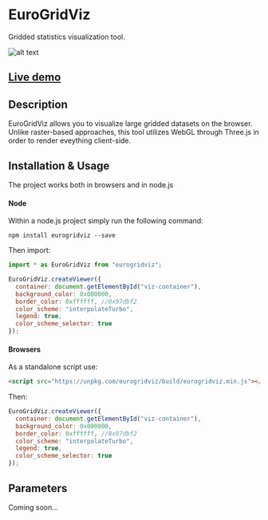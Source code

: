 # EuroGridViz

Gridded statistics visualization tool.

![alt text](https://raw.githubusercontent.com/eurostat/EuroGridViz/master/assets/images/preview.png "Eurostat population grid")

## [Live demo](https://eurostat.github.io/EuroGridViz/examples/basic/index.html)

## Description

EuroGridViz allows you to visualize large gridded datasets on the browser. Unlike raster-based approaches, this tool utilizes WebGL through Three.js in order to render eveything client-side.

## Installation & Usage

The project works both in browsers and in node.js

#### Node

Within a node.js project simply run the following command:

`npm install eurogridviz --save`

Then import:

```javascript
import * as EuroGridViz from "eurogridviz";

EuroGridViz.createViewer({
  container: document.getElementById("viz-container"),
  background_color: 0x000000,
  border_color: 0xffffff, //0x97dbf2
  color_scheme: "interpolateTurbo",
  legend: true,
  color_scheme_selector: true
});
```

#### Browsers

As a standalone script use:

```html
<script src="https://unpkg.com/eurogridviz/build/eurogridviz.min.js"></script>
```

Then:

```javascript
EuroGridViz.createViewer({
  container: document.getElementById("viz-container"),
  background_color: 0x000000,
  border_color: 0xffffff, //0x97dbf2
  color_scheme: "interpolateTurbo",
  legend: true,
  color_scheme_selector: true
});
```

## Parameters

Coming soon...
